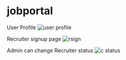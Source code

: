 # jobportal

User Profile
![user profile](https://user-images.githubusercontent.com/81730672/113441625-3d116280-940c-11eb-8133-e1c49be756c3.png)


Recruiter signup page
![rsign](https://user-images.githubusercontent.com/81730672/113441621-3aaf0880-940c-11eb-921b-b83337dca087.png)




Admin can change Recruiter status 
![c status](https://user-images.githubusercontent.com/81730672/113441627-3edb2600-940c-11eb-8dc7-ec1a4d99bb1c.png)
